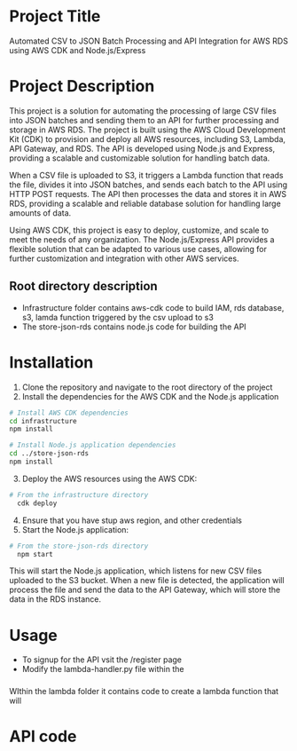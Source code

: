 # Project Title
Automated CSV to JSON Batch Processing and API Integration for AWS RDS using AWS CDK and Node.js/Express

# Project Description
This project is a solution for automating the processing of large CSV files into JSON batches and sending them to an API for further processing and storage in AWS RDS. The project is built using the AWS Cloud Development Kit (CDK) to provision and deploy all AWS resources, including S3, Lambda, API Gateway, and RDS. The API is developed using Node.js and Express, providing a scalable and customizable solution for handling batch data.

When a CSV file is uploaded to S3, it triggers a Lambda function that reads the file, divides it into JSON batches, and sends each batch to the API using HTTP POST requests. The API then processes the data and stores it in AWS RDS, providing a scalable and reliable database solution for handling large amounts of data.

Using AWS CDK, this project is easy to deploy, customize, and scale to meet the needs of any organization. The Node.js/Express API provides a flexible solution that can be adapted to various use cases, allowing for further customization and integration with other AWS services.

## Root directory description
* Infrastructure folder contains aws-cdk code to build IAM, rds database, s3, lamda function triggered by the csv upload to s3
* The store-json-rds contains node.js code for building the API


# Installation
  1. Clone the repository and navigate to the root directory of the project
  2. Install the dependencies for the AWS CDK and the Node.js application
  ```bash
  # Install AWS CDK dependencies
  cd infrastructure
  npm install

  # Install Node.js application dependencies
  cd ../store-json-rds
  npm install
  ```

    
  3. Deploy the AWS resources using the AWS CDK:
  ```bash
  # From the infrastructure directory
    cdk deploy
  ```
    
  4. Ensure that you have stup aws region, and other credentials
  5. Start the Node.js application:
  ```Bash
  # From the store-json-rds directory
    npm start
  ```
This will start the Node.js application, which listens for new CSV files uploaded to the S3 bucket. When a new file is detected, the application will process the file and send the data to the API Gateway, which will store the data in the RDS instance.

# Usage
* To signup for the API vsit the <url>/register page
* Modify the lambda-handler.py file within the  
### 
WIthin the lambda folder it contains code to create a lambda function that will 
# API code
